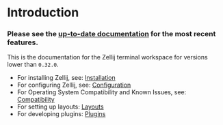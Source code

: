 # Introduction

### **Please see the [up-to-date documentation](/documentation) for the most recent features.**

This is the documentation for the Zellij terminal workspace for versions lower than `0.32.0`.

* For installing Zellij, see: [Installation](./installation.md)
* For configuring Zellij, see: [Configuration](./configuration.md)
* For Operating System Compatibility and Known Issues, see: [Compatibility](./compatibility.md)
* For setting up layouts: [Layouts](./layouts.md)
* For developing plugins: [Plugins](./plugins.md)
